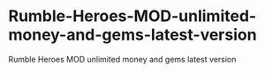 # Rumble-Heroes-MOD-unlimited-money-and-gems-latest-version
Rumble Heroes MOD unlimited money and gems latest version
